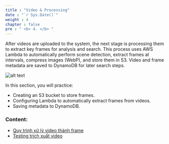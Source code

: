 ```yaml
---
title : "Video & Processing"
date : "`r Sys.Date()`"
weight : 4
chapter : false
pre : " <b> 4. </b> "
---
```


After videos are uploaded to the system, the next stage is processing them to extract key frames for analysis and search. This process uses AWS Lambda to automatically perform scene detection, extract frames at intervals, compress images (WebP), and store them in S3. Video and frame metadata are saved to DynamoDB for later search steps.

![alt text](/images/4.s3/arc-4.png)

In this section, you will practice:
- Creating an S3 bucket to store frames.
- Configuring Lambda to automatically extract frames from videos.
- Saving metadata to DynamoDB.

### Content:

  - [Quy trình xử lý video thành frame](./4.1-Create-S3-Lambda-DynamoDB/)
  - [Testing trích xuất video](./4.2-Testing-processing/)